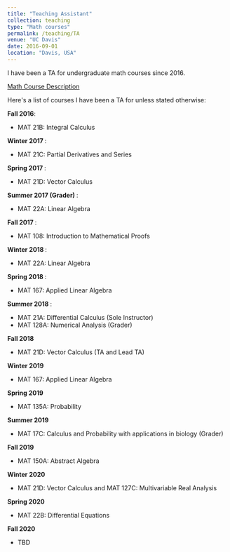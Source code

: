 ```yaml
---
title: "Teaching Assistant"
collection: teaching
type: "Math courses"
permalink: /teaching/TA
venue: "UC Davis"
date: 2016-09-01
location: "Davis, USA"
---
```


I have been a TA for undergraduate math courses since 2016. 

<a href="https://www.math.ucdavis.edu/courses/syllabi/">Math Course Description</a>

Here's a list of courses I have been a TA for unless stated otherwise:

<b>Fall 2016</b>: 
  * MAT 21B: Integral Calculus
  
<b>Winter 2017 </b>:
  * MAT 21C: Partial Derivatives and Series
  
<b> Spring 2017 </b>:
  * MAT 21D: Vector Calculus 
  
<b> Summer 2017 (Grader) </b>:
  * MAT 22A: Linear Algebra
  
<b> Fall 2017 </b>:
  * MAT 108: Introduction to Mathematical Proofs
  
<b> Winter 2018 </b>:
  * MAT 22A: Linear Algebra
  
<b> Spring 2018 </b>:
  * MAT 167: Applied Linear Algebra
  
<b> Summer 2018 </b>:
  * MAT 21A: Differential Calculus (Sole Instructor)
  * MAT 128A: Numerical Analysis (Grader)
  
<b> Fall 2018 </b>
  * MAT 21D: Vector Calculus (TA and Lead TA)
  
<b> Winter 2019 </b>
  * MAT 167: Applied Linear Algebra
  
<b> Spring 2019 </b>
  * MAT 135A: Probability
  
<b> Summer 2019 </b>
  * MAT 17C: Calculus and Probability with applications in biology (Grader)
  
<b> Fall 2019 </b>
  * MAT 150A: Abstract Algebra
  
<b> Winter 2020 </b>
  * MAT 21D: Vector Calculus and MAT 127C: Multivariable Real Analysis
  
<b> Spring 2020 </b> 
  * MAT 22B: Differential Equations
  
<b> Fall 2020 </b>
  * TBD 


